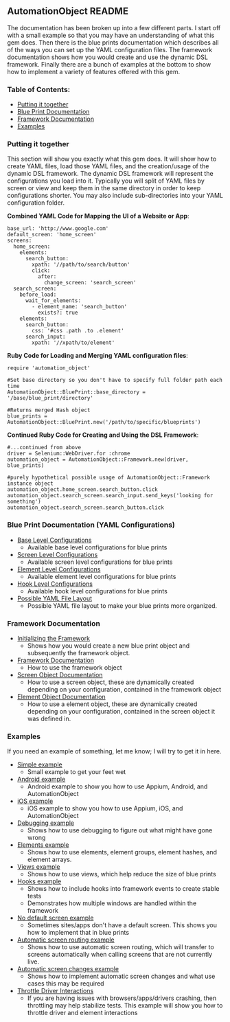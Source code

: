 AutomationObject README
----

The documentation has been broken up into a few different parts.  I start off with a small example so that you may have
an understanding of what this gem does.  Then there is the blue prints documentation which describes all of the ways you
can set up the YAML configuration files.  The framework documentation shows how you would create and use the dynamic DSL
framework.  Finally there are a bunch of examples at the bottom to show how to implement a variety of features offered
with this gem.

### Table of Contents:
*    [Putting it together](#putting-it-together)
*    [Blue Print Documentation](#blue-print-documentation-yaml-configurations)
*    [Framework Documentation](#framework-documentation)
*    [Examples](#examples)

### Putting it together

This section will show you exactly what this gem does.  It will show how to create YAML files, load those YAML files,
and the creation/usage of the dynamic DSL framework.  The dynamic DSL framework will represent the configurations you
load into it.  Typically you will split of YAML files by screen or view and keep them in the same directory
in order to keep configurations shorter.  You may also include sub-directories into your YAML configuration folder.

__Combined YAML Code for Mapping the UI of a Website or App__:
```
base_url: 'http://www.google.com'
default_screen: 'home_screen'
screens:
  home_screen:
    elements:
      search_button:
        xpath: '//path/to/search/button'
        click:
          after:
            change_screen: 'search_screen'
  search_screen:
    before_load:
      wait_for_elements:
        - element_name: 'search_button'
          exists?: true
    elements:
      search_button:
        css: '#css .path .to .element'
      search_input:
        xpath: '//xpath/to/element'
```

__Ruby Code for Loading and Merging YAML configuration files__:
```
require 'automation_object'

#Set base directory so you don't have to specify full folder path each time
AutomationObject::BluePrint::base_directory = '/base/blue_print/directory'

#Returns merged Hash object
blue_prints = AutomationObject::BluePrint.new('/path/to/specific/blueprints')
```

__Continued Ruby Code for Creating and Using the DSL Framework__:
```
#...continued from above
driver = Selenium::WebDriver.for :chrome
automation_object = AutomationObject::Framework.new(driver, blue_prints)

#purely hypothetical possible usage of AutomationObject::Framework instance object
automation_object.home_screen.search_button.click
automation_object.search_screen.search_input.send_keys('looking for something')
automation_object.search_screen.search_button.click
```

### Blue Print Documentation (YAML Configurations)
- [Base Level Configurations](blue_prints/base_level_configurations.md)
  - Available base level configurations for blue prints
- [Screen Level Configurations](blue_prints/screen_level_configurations.md)
  - Available screen level configurations for blue prints
- [Element Level Configurations](blue_prints/element_level_keys.md)
  - Available element level configurations for blue prints
- [Hook Level Configurations](blue_prints/hook_level_configurations.md)
  - Available hook level configurations for blue prints
- [Possible YAML File Layout](blue_prints/possible_yaml_file_layout.md)
  - Possible YAML file layout to make your blue prints more organized.

### Framework Documentation

- [Initializing the Framework](framework/initializing_the_framework.md)
  - Shows how you would create a new blue print object and subsequently the framework object.
- [Framework Documentation](framework/framework.md)
  - How to use the framework object
- [Screen Object Documentation](framework/screen_object.md)
  - How to use a screen object, these are dynamically created depending on your configuration, contained in the framework
  object
- [Element Object Documentation](framework/element_object.md)
  - How to use a element object, these are dynamically created depending on your configuration, contained in the
  screen object it was defined in.

### Examples

If you need an example of something, let me know; I will try to get it in here.

- [Simple example](examples/simple)
  - Small example to get your feet wet
- [Android example](examples/android)
  - Android example to show you how to use Appium, Android, and AutomationObject
- [iOS example](examples/ios)
  - iOS example to show you how to use Appium, iOS, and AutomationObject
- [Debugging example](examples/debugging)
  - Shows how to use debugging to figure out what might have gone wrong
- [Elements example](examples/elements)
  - Shows how to use elements, element groups, element hashes, and element arrays.
- [Views example](examples/views)
  - Shows how to use views, which help reduce the size of blue prints
- [Hooks example](examples/hooks)
  - Shows how to include hooks into framework events to create stable tests
  - Demonstrates how multiple windows are handled within the framework
- [No default screen example](examples/no_default_screen)
  - Sometimes sites/apps don't have a default screen.  This shows you how to implement that in blue prints
- [Automatic screen routing example](examples/automatic_screen_routing)
  - Shows how to use automatic screen routing, which will transfer to screens automatically when calling screens that are not
  currently live.
- [Automatic screen changes example](examples/automatic_screen_changes)
  - Shows how to implement automatic screen changes and what use cases this may be required
- [Throttle Driver Interactions](examples/throttle_driver_interactions)
  - If you are having issues with browsers/apps/drivers crashing, then throttling may help stabilize tests.
  This example will show you how to throttle driver and element interactions